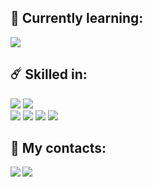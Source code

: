 ## 🎯 Currently learning:
![](https://img.shields.io/badge/Flutter-02569B?style=flat&logo=flutter&logoColor=white)
</br>
## ☄️ Skilled in:
![](https://img.shields.io/badge/Adobe%20Photoshop-31A8FF?style=flat&logo=Adobe%20Photoshop&logoColor=black)
![](https://img.shields.io/badge/Adobe%20after%20affects-CF96FD?style=flat&logo=Adobe%20after%20effects&logoColor=393665)
</br>
![](https://img.shields.io/badge/Lua-2C2D72?style=flat&logo=lua&logoColor=white)
![](https://img.shields.io/badge/PostgreSQL-316192?style=flat&logo=postgresql&logoColor=white)
![](https://img.shields.io/badge/Python-3776AB?style=flat&logo=python&logoColor=white)
![](https://img.shields.io/badge/JavaScript-F7DF1E?style=flat&logo=javascript&logoColor=black)
</br>
## 📌 My contacts:
<a href="https://discord.gg/revisione"><img align="left" src="https://img.shields.io/badge/Discord-7289DA?style=flat&logo=discord&logoColor=white"/></a>
<a href="https://www.youtube.com/c/xgorprod"><img align="left" src="https://img.shields.io/badge/YouTube-FF0000?style=flat&logo=youtube&logoColor=white)"/></a>
